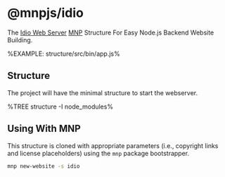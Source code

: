 # @mnpjs/idio

The [Idio Web Server](https://github.com/idiocc/core) [MNP](https://mnpjs.org) Structure For Easy Node.js Backend Website Building.

%EXAMPLE: structure/src/bin/app.js%

## Structure

The project will have the minimal structure to start the webserver.

%TREE structure -I node_modules%

## Using With MNP

This structure is cloned with appropriate parameters (i.e., copyright links and license placeholders) using the `mnp` package bootstrapper.

```sh
mnp new-website -s idio
```